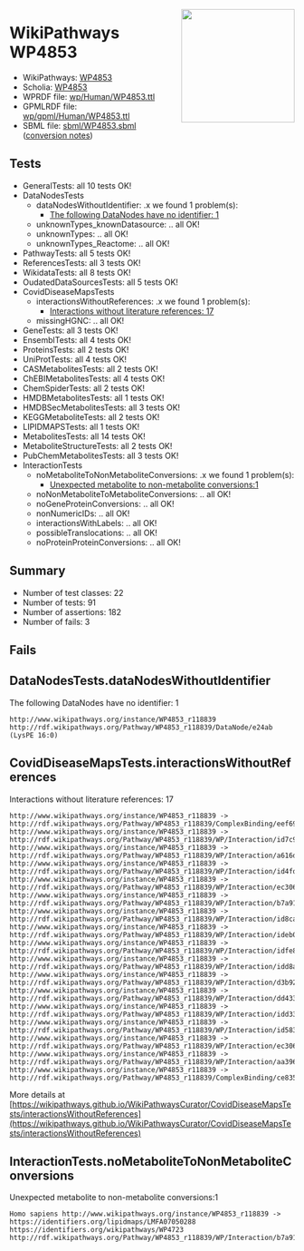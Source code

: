 <img style="float: right; width: 200px"
  src="https://www.wikipathways.org/img_auth.php/thumb/2/28/Page1-601px-COVID19-Disease-Map-project-icon.pdf.jpg/150px-Page1-601px-COVID19-Disease-Map-project-icon.pdf.jpg" />
# WikiPathways WP4853

* WikiPathways: [WP4853](https://identifiers.org/wikipathways:WP4853)
* Scholia: [WP4853](https://scholia.toolforge.org/wikipathways/WP4853)
* WPRDF file: [wp/Human/WP4853.ttl](../wp/Human/WP4853.ttl)
* GPMLRDF file: [wp/gpml/Human/WP4853.ttl](../wp/gpml/Human/WP4853.ttl)
* SBML file: [sbml/WP4853.sbml](../sbml/WP4853.sbml) ([conversion notes](../sbml/WP4853.txt))

## Tests
* GeneralTests: all 10 tests OK!
* DataNodesTests
    * dataNodesWithoutIdentifier: .x we found 1 problem(s):
        * [The following DataNodes have no identifier: 1](#d2d32fa0)
    * unknownTypes_knownDatasource: .. all OK!
    * unknownTypes: .. all OK!
    * unknownTypes_Reactome: .. all OK!
* PathwayTests: all 5 tests OK!
* ReferencesTests: all 3 tests OK!
* WikidataTests: all 8 tests OK!
* OudatedDataSourcesTests: all 5 tests OK!
* CovidDiseaseMapsTests
    * interactionsWithoutReferences: .x we found 1 problem(s):
        * [Interactions without literature references: 17](#9701cce8)
    * missingHGNC: .. all OK!
* GeneTests: all 3 tests OK!
* EnsemblTests: all 4 tests OK!
* ProteinsTests: all 2 tests OK!
* UniProtTests: all 4 tests OK!
* CASMetabolitesTests: all 2 tests OK!
* ChEBIMetabolitesTests: all 4 tests OK!
* ChemSpiderTests: all 2 tests OK!
* HMDBMetabolitesTests: all 1 tests OK!
* HMDBSecMetabolitesTests: all 3 tests OK!
* KEGGMetaboliteTests: all 2 tests OK!
* LIPIDMAPSTests: all 1 tests OK!
* MetabolitesTests: all 14 tests OK!
* MetaboliteStructureTests: all 2 tests OK!
* PubChemMetabolitesTests: all 3 tests OK!
* InteractionTests
    * noMetaboliteToNonMetaboliteConversions: .x we found 1 problem(s):
        * [Unexpected metabolite to non-metabolite conversions:1](#a27bf36d)
    * noNonMetaboliteToMetaboliteConversions: .. all OK!
    * noGeneProteinConversions: .. all OK!
    * nonNumericIDs: .. all OK!
    * interactionsWithLabels: .. all OK!
    * possibleTranslocations: .. all OK!
    * noProteinProteinConversions: .. all OK!


## Summary

* Number of test classes: 22
* Number of tests: 91
* Number of assertions: 182
* Number of fails: 3

## Fails

<a name="d2d32fa0" />

## DataNodesTests.dataNodesWithoutIdentifier

The following DataNodes have no identifier: 1
```
http://www.wikipathways.org/instance/WP4853_r118839 http://rdf.wikipathways.org/Pathway/WP4853_r118839/DataNode/e24ab (LysPE 16:0)
```

<a name="9701cce8" />

## CovidDiseaseMapsTests.interactionsWithoutReferences

Interactions without literature references: 17
```
http://www.wikipathways.org/instance/WP4853_r118839 -> http://rdf.wikipathways.org/Pathway/WP4853_r118839/ComplexBinding/eef69
http://www.wikipathways.org/instance/WP4853_r118839 -> http://rdf.wikipathways.org/Pathway/WP4853_r118839/WP/Interaction/id7c94a43
http://www.wikipathways.org/instance/WP4853_r118839 -> http://rdf.wikipathways.org/Pathway/WP4853_r118839/WP/Interaction/a616d
http://www.wikipathways.org/instance/WP4853_r118839 -> http://rdf.wikipathways.org/Pathway/WP4853_r118839/WP/Interaction/id4fda8300
http://www.wikipathways.org/instance/WP4853_r118839 -> http://rdf.wikipathways.org/Pathway/WP4853_r118839/WP/Interaction/ec306_2
http://www.wikipathways.org/instance/WP4853_r118839 -> http://rdf.wikipathways.org/Pathway/WP4853_r118839/WP/Interaction/b7a91
http://www.wikipathways.org/instance/WP4853_r118839 -> http://rdf.wikipathways.org/Pathway/WP4853_r118839/WP/Interaction/id8ca14613
http://www.wikipathways.org/instance/WP4853_r118839 -> http://rdf.wikipathways.org/Pathway/WP4853_r118839/WP/Interaction/ideb0617af
http://www.wikipathways.org/instance/WP4853_r118839 -> http://rdf.wikipathways.org/Pathway/WP4853_r118839/WP/Interaction/idfe8f5f72
http://www.wikipathways.org/instance/WP4853_r118839 -> http://rdf.wikipathways.org/Pathway/WP4853_r118839/WP/Interaction/idd8af1708
http://www.wikipathways.org/instance/WP4853_r118839 -> http://rdf.wikipathways.org/Pathway/WP4853_r118839/WP/Interaction/d3b92
http://www.wikipathways.org/instance/WP4853_r118839 -> http://rdf.wikipathways.org/Pathway/WP4853_r118839/WP/Interaction/dd433
http://www.wikipathways.org/instance/WP4853_r118839 -> http://rdf.wikipathways.org/Pathway/WP4853_r118839/WP/Interaction/idd3306a7b
http://www.wikipathways.org/instance/WP4853_r118839 -> http://rdf.wikipathways.org/Pathway/WP4853_r118839/WP/Interaction/id58393c41
http://www.wikipathways.org/instance/WP4853_r118839 -> http://rdf.wikipathways.org/Pathway/WP4853_r118839/WP/Interaction/ec306_1
http://www.wikipathways.org/instance/WP4853_r118839 -> http://rdf.wikipathways.org/Pathway/WP4853_r118839/WP/Interaction/aa396
http://www.wikipathways.org/instance/WP4853_r118839 -> http://rdf.wikipathways.org/Pathway/WP4853_r118839/ComplexBinding/ce835
```

More details at [https://wikipathways.github.io/WikiPathwaysCurator/CovidDiseaseMapsTests/interactionsWithoutReferences](https://wikipathways.github.io/WikiPathwaysCurator/CovidDiseaseMapsTests/interactionsWithoutReferences)

<a name="a27bf36d" />

## InteractionTests.noMetaboliteToNonMetaboliteConversions

Unexpected metabolite to non-metabolite conversions:1
```
Homo sapiens http://www.wikipathways.org/instance/WP4853_r118839 -> https://identifiers.org/lipidmaps/LMFA07050288 https://identifiers.org/wikipathways/WP4723 http://rdf.wikipathways.org/Pathway/WP4853_r118839/WP/Interaction/b7a91
```

